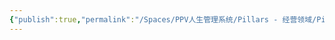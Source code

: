 ```yaml
---
{"publish":true,"permalink":"/Spaces/PPV人生管理系统/Pillars - 经营领域/Pillars - 人生经营领域/运动/增肌减脂计划/肌肉部位库/肌肉库/内收肌.md","created":"2025-07-07T18:08:46.053+08:00","modified":"2025-07-09T00:23:33.089+08:00","published":"2025-07-09T00:23:33.089+08:00","cssclasses":""}
---
```


